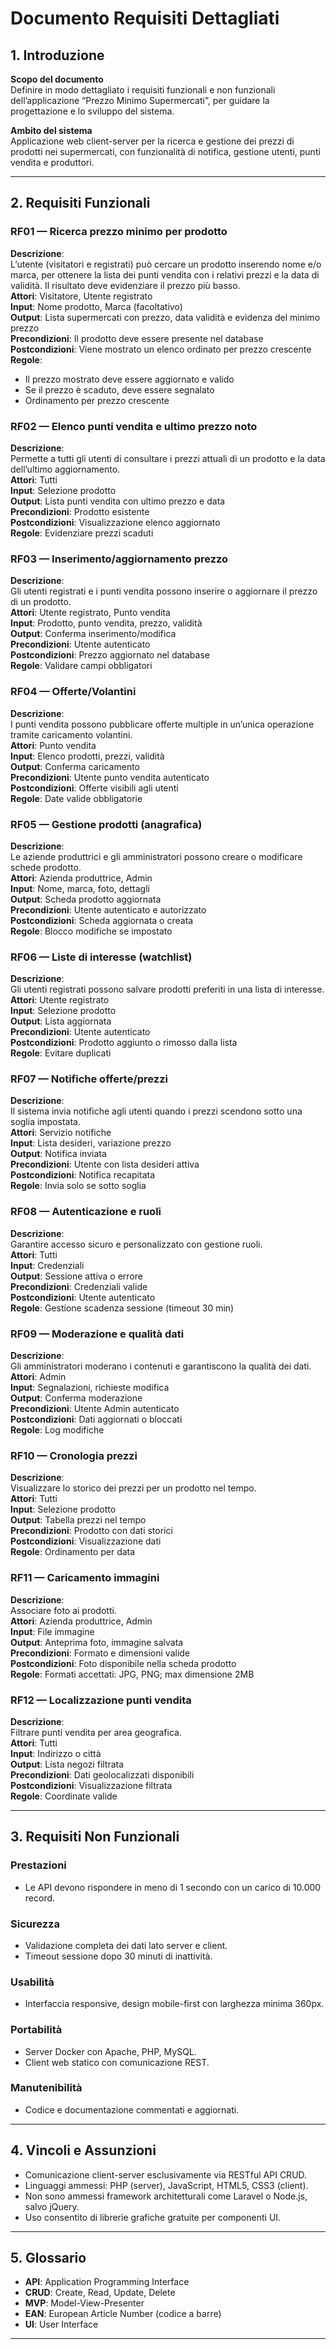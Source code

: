 # Documento Requisiti Dettagliati

## 1. Introduzione
**Scopo del documento**  
Definire in modo dettagliato i requisiti funzionali e non funzionali dell’applicazione “Prezzo Minimo Supermercati”, per guidare la progettazione e lo sviluppo del sistema.

**Ambito del sistema**  
Applicazione web client-server per la ricerca e gestione dei prezzi di prodotti nei supermercati, con funzionalità di notifica, gestione utenti, punti vendita e produttori.

---

## 2. Requisiti Funzionali

### RF01 — Ricerca prezzo minimo per prodotto  
**Descrizione**:  
L’utente (visitatori e registrati) può cercare un prodotto inserendo nome e/o marca, per ottenere la lista dei punti vendita con i relativi prezzi e la data di validità. Il risultato deve evidenziare il prezzo più basso.  
**Attori**: Visitatore, Utente registrato  
**Input**: Nome prodotto, Marca (facoltativo)  
**Output**: Lista supermercati con prezzo, data validità e evidenza del minimo prezzo  
**Precondizioni**: Il prodotto deve essere presente nel database  
**Postcondizioni**: Viene mostrato un elenco ordinato per prezzo crescente  
**Regole**:  
- Il prezzo mostrato deve essere aggiornato e valido  
- Se il prezzo è scaduto, deve essere segnalato  
- Ordinamento per prezzo crescente  

### RF02 — Elenco punti vendita e ultimo prezzo noto  
**Descrizione**:  
Permette a tutti gli utenti di consultare i prezzi attuali di un prodotto e la data dell’ultimo aggiornamento.  
**Attori**: Tutti  
**Input**: Selezione prodotto  
**Output**: Lista punti vendita con ultimo prezzo e data  
**Precondizioni**: Prodotto esistente  
**Postcondizioni**: Visualizzazione elenco aggiornato  
**Regole**: Evidenziare prezzi scaduti  

### RF03 — Inserimento/aggiornamento prezzo  
**Descrizione**:  
Gli utenti registrati e i punti vendita possono inserire o aggiornare il prezzo di un prodotto.  
**Attori**: Utente registrato, Punto vendita  
**Input**: Prodotto, punto vendita, prezzo, validità  
**Output**: Conferma inserimento/modifica  
**Precondizioni**: Utente autenticato  
**Postcondizioni**: Prezzo aggiornato nel database  
**Regole**: Validare campi obbligatori  

### RF04 — Offerte/Volantini  
**Descrizione**:  
I punti vendita possono pubblicare offerte multiple in un’unica operazione tramite caricamento volantini.  
**Attori**: Punto vendita  
**Input**: Elenco prodotti, prezzi, validità  
**Output**: Conferma caricamento  
**Precondizioni**: Utente punto vendita autenticato  
**Postcondizioni**: Offerte visibili agli utenti  
**Regole**: Date valide obbligatorie  

### RF05 — Gestione prodotti (anagrafica)  
**Descrizione**:  
Le aziende produttrici e gli amministratori possono creare o modificare schede prodotto.  
**Attori**: Azienda produttrice, Admin  
**Input**: Nome, marca, foto, dettagli  
**Output**: Scheda prodotto aggiornata  
**Precondizioni**: Utente autenticato e autorizzato  
**Postcondizioni**: Scheda aggiornata o creata  
**Regole**: Blocco modifiche se impostato  

### RF06 — Liste di interesse (watchlist)  
**Descrizione**:  
Gli utenti registrati possono salvare prodotti preferiti in una lista di interesse.  
**Attori**: Utente registrato  
**Input**: Selezione prodotto  
**Output**: Lista aggiornata  
**Precondizioni**: Utente autenticato  
**Postcondizioni**: Prodotto aggiunto o rimosso dalla lista  
**Regole**: Evitare duplicati  

### RF07 — Notifiche offerte/prezzi  
**Descrizione**:  
Il sistema invia notifiche agli utenti quando i prezzi scendono sotto una soglia impostata.  
**Attori**: Servizio notifiche  
**Input**: Lista desideri, variazione prezzo  
**Output**: Notifica inviata  
**Precondizioni**: Utente con lista desideri attiva  
**Postcondizioni**: Notifica recapitata  
**Regole**: Invia solo se sotto soglia  

### RF08 — Autenticazione e ruoli  
**Descrizione**:  
Garantire accesso sicuro e personalizzato con gestione ruoli.  
**Attori**: Tutti  
**Input**: Credenziali  
**Output**: Sessione attiva o errore  
**Precondizioni**: Credenziali valide  
**Postcondizioni**: Utente autenticato  
**Regole**: Gestione scadenza sessione (timeout 30 min)  

### RF09 — Moderazione e qualità dati  
**Descrizione**:  
Gli amministratori moderano i contenuti e garantiscono la qualità dei dati.  
**Attori**: Admin  
**Input**: Segnalazioni, richieste modifica  
**Output**: Conferma moderazione  
**Precondizioni**: Utente Admin autenticato  
**Postcondizioni**: Dati aggiornati o bloccati  
**Regole**: Log modifiche  

### RF10 — Cronologia prezzi  
**Descrizione**:  
Visualizzare lo storico dei prezzi per un prodotto nel tempo.  
**Attori**: Tutti  
**Input**: Selezione prodotto  
**Output**: Tabella prezzi nel tempo  
**Precondizioni**: Prodotto con dati storici  
**Postcondizioni**: Visualizzazione dati  
**Regole**: Ordinamento per data  

### RF11 — Caricamento immagini  
**Descrizione**:  
Associare foto ai prodotti.  
**Attori**: Azienda produttrice, Admin  
**Input**: File immagine  
**Output**: Anteprima foto, immagine salvata  
**Precondizioni**: Formato e dimensioni valide  
**Postcondizioni**: Foto disponibile nella scheda prodotto  
**Regole**: Formati accettati: JPG, PNG; max dimensione 2MB  

### RF12 — Localizzazione punti vendita  
**Descrizione**:  
Filtrare punti vendita per area geografica.  
**Attori**: Tutti  
**Input**: Indirizzo o città  
**Output**: Lista negozi filtrata  
**Precondizioni**: Dati geolocalizzati disponibili  
**Postcondizioni**: Visualizzazione filtrata  
**Regole**: Coordinate valide  

---

## 3. Requisiti Non Funzionali

### Prestazioni  
- Le API devono rispondere in meno di 1 secondo con un carico di 10.000 record.

### Sicurezza  
- Validazione completa dei dati lato server e client.  
- Timeout sessione dopo 30 minuti di inattività.

### Usabilità  
- Interfaccia responsive, design mobile-first con larghezza minima 360px.

### Portabilità  
- Server Docker con Apache, PHP, MySQL.  
- Client web statico con comunicazione REST.

### Manutenibilità  
- Codice e documentazione commentati e aggiornati.

---

## 4. Vincoli e Assunzioni

- Comunicazione client-server esclusivamente via RESTful API CRUD.  
- Linguaggi ammessi: PHP (server), JavaScript, HTML5, CSS3 (client).  
- Non sono ammessi framework architetturali come Laravel o Node.js, salvo jQuery.  
- Uso consentito di librerie grafiche gratuite per componenti UI.

---

## 5. Glossario

- **API**: Application Programming Interface  
- **CRUD**: Create, Read, Update, Delete  
- **MVP**: Model-View-Presenter  
- **EAN**: European Article Number (codice a barre)  
- **UI**: User Interface  

---

